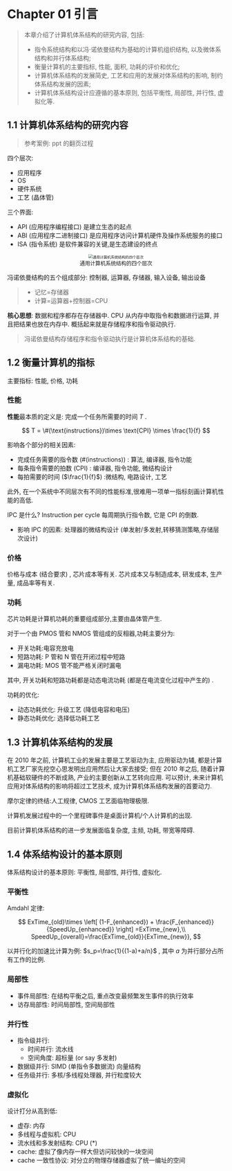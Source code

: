 # Chapter 01 引言

> 本章介绍了计算机体系结构的研究内容, 包括:
>
> - 指令系统结构和以冯·诺依曼结构为基础的计算机组织结构, 以及微体系结构和并行体系结构;
> - 衡量计算机的主要指标, 性能, 面积, 功耗的评价和优化;
> - 计算机体系结构的发展简史, 工艺和应用的发展对体系结构的影响, 制约体系结构发展的因素;
> - 计算机体系结构设计应遵循的基本原则, 包括平衡性, 局部性, 并行性, 虚拟化等.

## 1.1 计算机体系结构的研究内容

> 参考案例: ppt 的翻页过程

四个层次:

- 应用程序
- OS
- 硬件系统
- 工艺 (晶体管)

三个界面:

- API (应用程序编程接口) 是建立生态的起点
- ABI (应用程序二进制接口) 是应用程序访问计算机硬件及操作系统服务的接口
- ISA (指令系统) 是软件兼容的关键,是生态建设的终点

<div style="text-align:center">
    <figure style="text-align:center">
    <img src="https://raw.githubusercontent.com/chuan-325/ucas-ca-20/master/docs/content/chap_01.assets/ch01-general-pc-arch.png" alt="通用计算机系统结构的四个层次" style="zoom:60%;" />
        <figcaption style="font-size :9pt">
            通用计算机系统结构的四个层次
        </figcaption>
    </figure>
</div>

冯诺依曼结构的五个组成部分: 控制器, 运算器, 存储器, 输入设备, 输出设备

> - 记忆=存储器
> - 计算=运算器+控制器=CPU

**核心思想**: 数据和程序都存在存储器中. CPU 从内存中取指令和数据进行运算, 并且把结果也放在内存中. 概括起来就是存储程序和指令驱动执行.

> 冯诺依曼结构存储程序和指令驱动执行是计算机体系结构的基础.

## 1.2 衡量计算机的指标

主要指标: 性能, 价格, 功耗

### 性能

**性能**最本质的定义是: 完成一个任务所需要的时间 $T$ .

$$
T = \#(\text{instructions})\times \text{CPI} \times \frac{1}{f}
$$

影响各个部分的相关因素:

- 完成任务需要的指令数 ($\#(\text{instructions})$) : 算法, 编译器, 指令功能
- 每条指令需要的拍数 (CPI) : 编译器, 指令功能, 微结构设计
- 每拍需要的时间 ($\frac{1}{f}$) :微结构, 电路设计, 工艺

此外, 在一个系统中不同层次有不同的性能标准,很难用一项单一指标刻画计算机性能的高低.

IPC 是什么? Instruction per cycle 每周期执行指令数, 它是 CPI 的倒数.

- 影响 IPC 的因素: 处理器的微结构设计 (单发射/多发射,转移猜测策略,存储层次设计)

### 价格

价格与成本 (结合要求) , 芯片成本等有关. 芯片成本又与制造成本, 研发成本, 生产量, 成品率等有关.

### 功耗

芯片功耗是计算机功耗的重要组成部分,主要由晶体管产生.

对于一个由 PMOS 管和 NMOS 管组成的反相器,功耗主要分为:

- 开关功耗:电容充放电
- 短路功耗: P 管和 N 管在开闭过程中短路
- 漏电功耗: MOS 管不能严格关闭时漏电

其中, 开关功耗和短路功耗都是动态电流功耗 (都是在电流变化过程中产生的) .

功耗的优化:

- 动态功耗优化: 升级工艺 (降低电容和电压)
- 静态功耗优化: 选择低功耗工艺

## 1.3 计算机体系结构的发展

在 2010 年之前, 计算机工业的发展主要是工艺驱动为主, 应用驱动为辅, 都是计算机工艺厂家先挖空心思发明出应用然后让大家去接受; 但在 2010 年之后, 随着计算机基础软硬件的不断成熟, 产业的主要创新从工艺转向应用. 可以预计, 未来计算机应用对体系结构的影响将超过工艺技术, 成为计算机体系结构发展的首要动力.

摩尔定律的终结:人工规律, CMOS 工艺面临物理极限.

计算机发展过程中的一个里程碑事件是桌面计算机/个人计算机的出现.

目前计算机体系结构的进一步发展面临复杂度, 主频, 功耗, 带宽等障碍.

## 1.4 体系结构设计的基本原则

体系结构设计的基本原则: 平衡性, 局部性, 并行性, 虚拟化.

### 平衡性

Amdahl 定律:

$$
ExTime_{old}\times
\left[
    (1-F_{enhanced}) + \frac{F_{enhanced}}{SpeedUp_{enhanced}}
     \right]
=ExTime_{new},\\
SpeedUp_{overall}=\frac{ExTime_{old}}{ExTime_{new}},
$$

以并行化的加速比计算为例: $s_p=\frac{1}{(1-a)+a/n}$ , 其中 $a$ 为并行部分占所有工作的比例.

### 局部性

- 事件局部性: 在结构平衡之后, 重点改变最频繁发生事件的执行效率
- 访存局部性: 时间局部性, 空间局部性

### 并行性

- 指令级并行:
  - 时间并行: 流水线
  - 空间角度: 超标量 (or say 多发射)
- 数据级并行: SIMD (单指令多数据流) 向量结构
- 任务级并行: 多核/多线程处理器, 并行粒度较大

### 虚拟化

设计打分从高到低:

- 虚存: 内存
- 多线程与虚拟机: CPU
- 流水线和多发射结构: CPU (\*)
- cache: 虚拟了像内存一样大但访问较快的一块空间
- cache 一致性协议: 对分立的物理存储器虚拟了统一编址的空间
